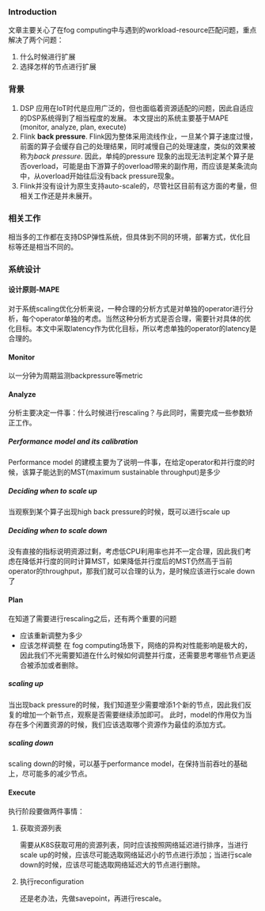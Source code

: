 ### Introduction

文章主要关心了在fog computing中与遇到的workload-resource匹配问题，重点解决了两个问题：

1. 什么时候进行扩展
2. 选择怎样的节点进行扩展

### 背景

1. DSP 应用在IoT时代是应用广泛的，但也面临着资源适配的问题，因此自适应的DSP系统得到了相当程度的发展。
   本文提出的系统主要基于MAPE (monitor, analyze, plan, execute)
2. Flink **back pressure**. Flink因为整体采用流线作业，一旦某个算子速度过慢，前面的算子会缓存自己的处理结果，同时减慢自己的处理速度，类似的效果被称为*back pressure*.
   因此，单纯的pressure 现象的出现无法判定某个算子是否overload，可能是由下游算子的overload带来的副作用，而应该是某条流向中，从overload开始往后没有back pressure现象。
3. Flink并没有设计为原生支持auto-scale的，尽管社区目前有这方面的考量，但相关工作还是并未展开。

### 相关工作

相当多的工作都在支持DSP弹性系统，但具体到不同的环境，部署方式，优化目标等还是相当不同的。

### 系统设计

#### 设计原则-MAPE

对于系统scaling优化分析来说，一种合理的分析方式是对单独的operator进行分析，每个operator单独的考虑。当然这种分析方式是否合理，需要针对具体的优化目标。本文中采取latency作为优化目标，所以考虑单独的operator的latency是合理的。

#### Monitor

以一分钟为周期监测backpressure等metric

#### Analyze  

分析主要决定一件事：什么时候进行rescaling？与此同时，需要完成一些参数矫正工作。

##### Performance model and its calibration

Performance model  的建模主要为了说明一件事，在给定operator和并行度的时候，该算子能达到的MST(maximum sustainable throughput)是多少

##### Deciding when to scale up

当观察到某个算子出现high back pressure的时候，既可以进行scale up

##### Deciding when to scale down

没有直接的指标说明资源过剩，考虑低CPU利用率也并不一定合理，因此我们考虑在降低并行度的同时计算MST，如果降低并行度后的MST仍然高于当前operator的throughput，那我们就可以合理的认为，是时候应该进行scale down了

#### Plan

在知道了需要进行rescaling之后，还有两个重要的问题

- 应该重新调整为多少
- 应该怎样调整
  在 fog computing场景下，网络的异构对性能影响是极大的，因此我们不光需要知道在什么时候如何调整并行度，还需要思考哪些节点更适合被添加或者删除。

##### scaling up

当出现back pressure的时候，我们知道至少需要增添1个新的节点，因此我们反复的增加一个新节点，观察是否需要继续添加即可。
此时，model的作用仅为当存在多个闲置资源的时候，我们应该选取哪个资源作为最佳的添加方式。

##### scaling down

scaling down的时候，可以基于performance model，在保持当前吞吐的基础上，尽可能多的减少节点。

#### Execute

执行阶段要做两件事情：

1. 获取资源列表

   需要从K8S获取可用的资源列表，同时应该按照网络延迟进行排序，当进行scale up的时候，应该尽可能选取网络延迟小的节点进行添加；当进行scale down的时候，应该尽可能选取网络延迟大的节点进行删除。

2. 执行reconfiguration

   还是老办法，先做savepoint，再进行rescale。